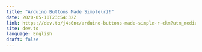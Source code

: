 ```yaml
---
title: "Arduino Buttons Made Simple(r)!"
date: 2020-05-10T23:54:32Z
link: https://dev.to/j4s0nc/arduino-buttons-made-simple-r-ckm?utm_medium=RSS&utm_source=news.12bit.vn
site: dev.to
language: English
draft: false
---
```

